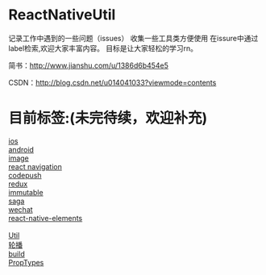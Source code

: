 # ReactNativeUtil
记录工作中遇到的一些问题（issues）
收集一些工具类方便使用 在issure中通过label检索,欢迎大家丰富内容。
目标是让大家轻松的学习rn。

简书：http://www.jianshu.com/u/1386d6b454e5

CSDN：http://blog.csdn.net/u014041033?viewmode=contents

# 目前标签:(未完待续，欢迎补充)
[ios](https://github.com/wuyunqiang/ReactNativeUtil/labels/ios) <br> 
[android](https://github.com/wuyunqiang/ReactNativeUtil/labels/android) <br> 
[image](https://github.com/wuyunqiang/ReactNativeUtil/labels/Image) <br> 
[react navigation](https://github.com/wuyunqiang/ReactNativeUtil/labels/react%20navigation) <br> 
[codepush](https://github.com/wuyunqiang/ReactNativeUtil/labels/codepush) <br> 
[redux](https://github.com/wuyunqiang/ReactNativeUtil/labels/redux) <br> 
[immutable](https://github.com/wuyunqiang/ReactNativeUtil/labels/immutable) <br> 
[saga](https://github.com/wuyunqiang/ReactNativeUtil/labels/saga) <br> 
[wechat](https://github.com/wuyunqiang/ReactNativeUtil/labels/WeChat) <br> 
[react-native-elements](https://github.com/wuyunqiang/ReactNativeUtil/labels/react-native-elements) <br>  
[Util](https://github.com/wuyunqiang/ReactNativeUtil/labels/Util) <br> 
[轮播](https://github.com/wuyunqiang/ReactNativeUtil/labels/轮播) <br> 
[build](https://github.com/wuyunqiang/ReactNativeUtil/labels/build) <br> 
[PropTypes](https://github.com/wuyunqiang/ReactNativeUtil/labels/PropTypes) <br> 




